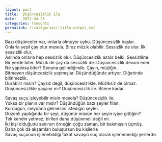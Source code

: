 ```yaml
---
layout: post
title:  Düşüncesizlik ile
date:   2022-04-25
categories: thoughts
permalink: /:categories/:title:output_ext
---
```


Bazı düşünceler var, onlarla olmuyor uyku. Düşüncesizlik başlar.\
Onlarla yeşil çay olur mesela. Biraz müzik olabilir. Sessizlik de olur. İlk sessizlik olur.\
Aslında onlarla hep sessizlik olur. Düşüncesizlik azalır belki. Sessizlikte.\
Bir yerde biter. Müzik de çay da sessizlik de. Düşüncesizlik devam eder.\
Ne yapılırsa biter? Sonuna gelindiğinde. Çayın, müziğin..\
Bitmeyen düşüncesizlik yapmışlar. Düşündüğünde artıyor. Diğerinde bilinmezlik.\
Durabilir misin? Çaysız değil, düşüncesizlikle. Müziksiz de olmaz.\
Düşüncesizlikle yaşanır mı? Düşüncesizlik ile. Bitene kadar.

Savaş suçu işleyebilir misin mesela? Düşüncesizlik ile.\
Yoksa bir planın var mıdır? Düşündüğün bazı şeyler filan.\
Kurduğun, meydana gelmesini istediğin şeyler.\
Düzenli yaptığında bir şeyi, düşünür müsün her şeyin iyiye gittiğini?\
Tek kendin yetmez, birileri daha düşünmeli değil mi.\
İki kişi olduğunu sanırsın örneğin çoğu zaman, bir bakmışsın üçmüş.\
Daha çok da akşamları buluşursun bu kişilerle\
Savaş suçunun işlenebildiği fakat savaşın suç olarak işlenemediği yerlerde.

